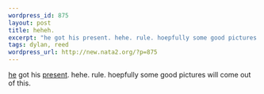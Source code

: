 ```yaml
--- 
wordpress_id: 875
layout: post
title: heheh.
excerpt: "he got his present. hehe. rule. hoepfully some good pictures will come out of this. "
tags: dylan, reed
wordpress_url: http://new.nata2.org/?p=875
---
```

<a href="http://www.dylanreed.org">he</a> got his <a href="http://www.dopeman.org/dylanhoody">present</a>. hehe. rule. hoepfully some good pictures will come out of this. 
